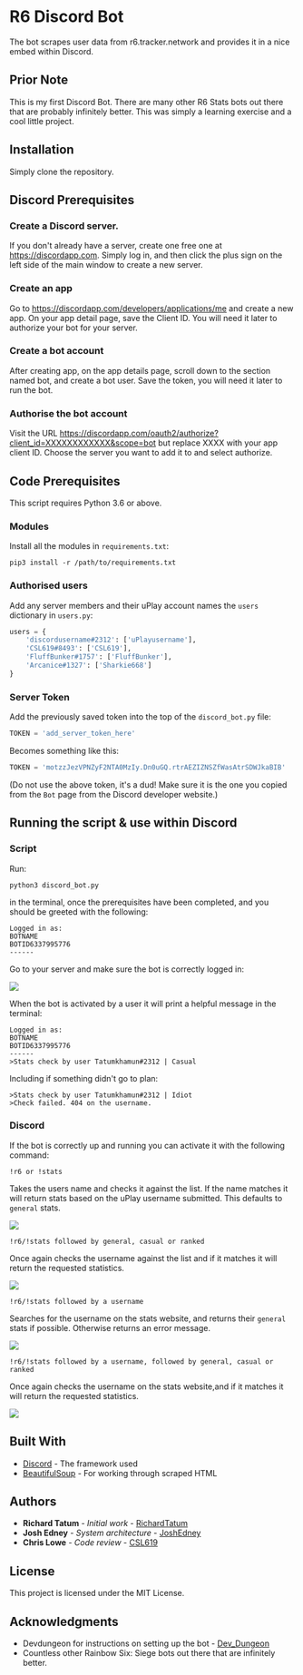 # R6 Discord Bot

The bot scrapes user data from r6.tracker.network and provides it in a nice embed within Discord.

## Prior Note
This is my first Discord Bot. There are many other R6 Stats bots out there that are probably infinitely better. This was simply a learning exercise and a cool little project.


## Installation

Simply clone the repository.


## Discord Prerequisites

### Create a Discord server.

If you don't already have a server, create one free one at https://discordapp.com. Simply log in, and then click the plus sign on the left side of the main window to create a new server.

### Create an app

Go to https://discordapp.com/developers/applications/me and create a new app. On your app detail page, save the Client ID. You will need it later to authorize your bot for your server.

### Create a bot account

After creating app, on the app details page, scroll down to the section named bot, and create a bot user. Save the token, you will need it later to run the bot.

### Authorise the bot account

Visit the URL https://discordapp.com/oauth2/authorize?client_id=XXXXXXXXXXXX&scope=bot but replace XXXX with your app client ID. Choose the server you want to add it to and select authorize.


## Code Prerequisites

This script requires Python 3.6 or above.

### Modules

Install all the modules in `requirements.txt`:

```
pip3 install -r /path/to/requirements.txt
```

### Authorised users

Add any server members and their uPlay account names the `users` dictionary in `users.py`:

```python
users = {
    'discordusername#2312': ['uPlayusername'],
    'CSL619#8493': ['CSL619'],
    'FluffBunker#1757': ['FluffBunker'],
    'Arcanice#1327': ['Sharkie668']
}
```

### Server Token
Add the previously saved token into the top of the `discord_bot.py` file:

```python
TOKEN = 'add_server_token_here'
```
Becomes something like this:

```python
TOKEN = 'motzzJezVPNZyF2NTA0MzIy.Dn0uGQ.rtrAEZIZNSZfWasAtrSDWJkaBIB'
```
(Do not use the above token, it's a dud! Make sure it is the one you copied from the `Bot` page from the Discord developer website.)


## Running the script & use within Discord

### Script

Run:

```
python3 discord_bot.py
```
in the terminal, once the prerequisites have been completed, and you should be greeted with the following:

```
Logged in as:
BOTNAME
BOTID6337995776
------
```

Go to your server and make sure the bot is correctly logged in:

![](https://imgur.com/SJZuRQ0.png)

When the bot is activated by a user it will print a helpful message in the terminal:

```
Logged in as:
BOTNAME
BOTID6337995776
------
>Stats check by user Tatumkhamun#2312 | Casual
```

Including if something didn't go to plan:

```
>Stats check by user Tatumkhamun#2312 | Idiot
>Check failed. 404 on the username.
```

### Discord

If the bot is correctly up and running you can activate it with the following command:

```
!r6 or !stats
```
Takes the users name and checks it against the list. If the name matches it will return stats based on the uPlay username submitted.
This defaults to `general` stats.

![](https://imgur.com/p8TR7Qr.png)

```
!r6/!stats followed by general, casual or ranked
```
Once again checks the username against the list and if it matches it will return the requested statistics.

![](https://imgur.com/JV6pbqx.png)

```
!r6/!stats followed by a username
```
Searches for the username on the stats website, and returns their `general` stats if possible. Otherwise returns an error message.

![](https://imgur.com/7SY1oaw.png)

```
!r6/!stats followed by a username, followed by general, casual or ranked
```
Once again checks the username on the stats website,and if it matches it will return the requested statistics.

![](https://imgur.com/BHIZrOv.png)

## Built With
* [Discord](https://discordpy.readthedocs.io/en/latest/index.html) - The framework used
* [BeautifulSoup](https://www.crummy.com/software/BeautifulSoup/) - For working through scraped HTML



## Authors

* **Richard Tatum** - *Initial work* - [RichardTatum](https://github.com/richardtatum)
* **Josh Edney** - *System architecture* - [JoshEdney](https://github.com/joshedney)
* **Chris Lowe** - *Code review* - [CSL619](https://github.com/csl619)

## License

This project is licensed under the MIT License.


## Acknowledgments

* Devdungeon for instructions on setting up the bot - [Dev_Dungeon](https://www.devdungeon.com)
* Countless other Rainbow Six: Siege bots out there that are infinitely better.
